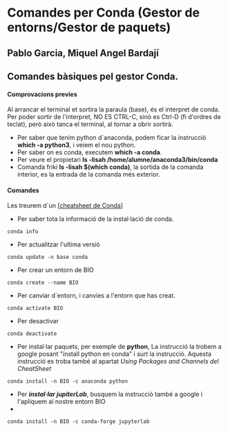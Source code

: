 # Comandes per Conda (Gestor de entorns/Gestor de paquets)
## Pablo Garcia, Miquel Angel Bardají

## Comandes bàsiques pel gestor Conda.

#### Comprovacions previes
Al arrancar el terminal et sortira la paraula (base), és el interpret de conda.
Per poder sortir de l'interpret, NO ES CTRL-C, sinò es Ctrl-D (fi d'ordres de teclat), però això tanca el terminal, al tornar a obrir sortirà.
- Per saber que tenim python d´anaconda, podem ficar la instrucció **which -a python3**, i veiem el nou python.
- Per saber on es conda, executem **which -a conda**.
- Per veure el propietari **ls -lisah /home/alumne/anaconda3/bin/conda**
- Comanda friki **ls -lisah $(which conda)**, la sortida de la comanda interior, es la entrada de la comanda més exterior.

#### Comandes

Les treurem d´un [[cheatsheet de Conda](https://docs.conda.io/projects/conda/en/latest/user-guide/cheatsheet.html# "cheatsheet de Conda")]
- Per saber tota la informació de la instal·lació de conda.

`conda info`
- Per actualitzar l'ultima versió

 `conda update -n base conda `
- Per crear un entorn de BIO 

`conda create --name BIO `
- Per canviar d´entorn, i canvies a l'entorn que has creat.

`conda activate BIO`
- Per desactivar 

`conda deactivate`
- Per instal·lar paquets, per exemple de **python**,  La instrucció la trobem a google posant "install python en conda" i surt la instrucció. Aquesta instrucció es troba també al apartat *Using Packages and Channels del CheatSheet*

`conda install -n BIO -c anaconda python`
- Per ***instal·lar jupiterLab***, busquem la instrucció també a google i l'apliquem al nostre entorn BIO 
- 
`conda install -n BIO -c conda-forge jupyterlab`


		 
